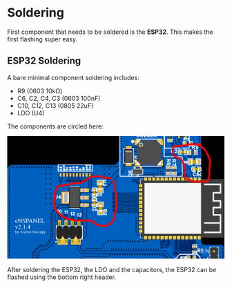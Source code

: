 # Soldering

First component that needs to be soldered is the **ESP32**. This makes the first flashing super easy.

## ESP32 Soldering

A bare minimal component soldering includes:
- R9 (0603 10kΩ)
- C6, C2, C4, C3 (0603 100nF)
- C10, C12, C13 (0805 22uF)
- LDO (U4)

The components are circled here:

![esp32-soldering](images/esp32-soldering.png)
 
After soldering the ESP32, the LDO and the capacitors, the ESP32 can be flashed using the bottom right header. 

